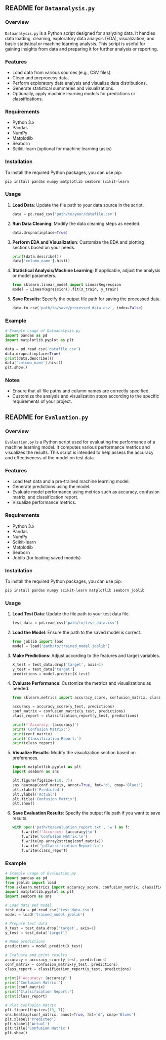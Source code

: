 ## README for `Dataanalysis.py`

### Overview

`Dataanalysis.py` is a Python script designed for analyzing data. It handles data loading, cleaning, exploratory data analysis (EDA), visualization, and basic statistical or machine learning analysis. This script is useful for gaining insights from data and preparing it for further analysis or reporting.

### Features

- Load data from various sources (e.g., CSV files).
- Clean and preprocess data.
- Perform exploratory data analysis and visualize data distributions.
- Generate statistical summaries and visualizations.
- Optionally, apply machine learning models for predictions or classifications.

### Requirements

- Python 3.x
- Pandas
- NumPy
- Matplotlib
- Seaborn
- Scikit-learn (optional for machine learning tasks)

### Installation

To install the required Python packages, you can use pip:

```bash
pip install pandas numpy matplotlib seaborn scikit-learn
```

### Usage

1. **Load Data**: Update the file path to your data source in the script.

   ```python
   data = pd.read_csv('path/to/your/datafile.csv')
   ```

2. **Run Data Cleaning**: Modify the data cleaning steps as needed.

   ```python
   data.dropna(inplace=True)
   ```

3. **Perform EDA and Visualization**: Customize the EDA and plotting sections based on your needs.

   ```python
   print(data.describe())
   data['column_name'].hist()
   ```

4. **Statistical Analysis/Machine Learning**: If applicable, adjust the analysis or model parameters.

   ```python
   from sklearn.linear_model import LinearRegression
   model = LinearRegression().fit(X_train, y_train)
   ```

5. **Save Results**: Specify the output file path for saving the processed data.

   ```python
   data.to_csv('path/to/save/processed_data.csv', index=False)
   ```

### Example

```python
# Example usage of Dataanalysis.py
import pandas as pd
import matplotlib.pyplot as plt

data = pd.read_csv('datafile.csv')
data.dropna(inplace=True)
print(data.describe())
data['column_name'].hist()
plt.show()
```

### Notes

- Ensure that all file paths and column names are correctly specified.
- Customize the analysis and visualization steps according to the specific requirements of your project.


## README for `Evaluation.py` 

### Overview

`Evaluation.py` is a Python script used for evaluating the performance of a machine learning model. It computes various performance metrics and visualizes the results. This script is intended to help assess the accuracy and effectiveness of the model on test data.

### Features

- Load test data and a pre-trained machine learning model.
- Generate predictions using the model.
- Evaluate model performance using metrics such as accuracy, confusion matrix, and classification report.
- Visualize performance metrics.

### Requirements

- Python 3.x
- Pandas
- NumPy
- Scikit-learn
- Matplotlib
- Seaborn
- Joblib (for loading saved models)

### Installation

To install the required Python packages, you can use pip:

```bash
pip install pandas numpy scikit-learn matplotlib seaborn joblib
```

### Usage

1. **Load Test Data**: Update the file path to your test data file.

   ```python
   test_data = pd.read_csv('path/to/test_data.csv')
   ```

2. **Load the Model**: Ensure the path to the saved model is correct.

   ```python
   from joblib import load
   model = load('path/to/trained_model.joblib')
   ```

3. **Make Predictions**: Adjust according to the features and target variables.

   ```python
   X_test = test_data.drop('target', axis=1)
   y_test = test_data['target']
   predictions = model.predict(X_test)
   ```

4. **Evaluate Performance**: Customize the metrics and visualizations as needed.

   ```python
   from sklearn.metrics import accuracy_score, confusion_matrix, classification_report

   accuracy = accuracy_score(y_test, predictions)
   conf_matrix = confusion_matrix(y_test, predictions)
   class_report = classification_report(y_test, predictions)
   
   print(f'Accuracy: {accuracy}')
   print('Confusion Matrix:')
   print(conf_matrix)
   print('Classification Report:')
   print(class_report)
   ```

5. **Visualize Results**: Modify the visualization section based on preferences.

   ```python
   import matplotlib.pyplot as plt
   import seaborn as sns

   plt.figure(figsize=(10, 7))
   sns.heatmap(conf_matrix, annot=True, fmt='d', cmap='Blues')
   plt.xlabel('Predicted')
   plt.ylabel('Actual')
   plt.title('Confusion Matrix')
   plt.show()
   ```

6. **Save Evaluation Results**: Specify the output file path if you want to save results.

   ```python
   with open('path/to/evaluation_report.txt', 'w') as f:
       f.write(f'Accuracy: {accuracy}\n')
       f.write('Confusion Matrix:\n')
       f.write(np.array2string(conf_matrix))
       f.write('\nClassification Report:\n')
       f.write(class_report)
   ```

### Example

```python
# Example usage of Evaluation.py
import pandas as pd
from joblib import load
from sklearn.metrics import accuracy_score, confusion_matrix, classification_report
import matplotlib.pyplot as plt
import seaborn as sns

# Load data and model
test_data = pd.read_csv('test_data.csv')
model = load('trained_model.joblib')

# Prepare test data
X_test = test_data.drop('target', axis=1)
y_test = test_data['target']

# Make predictions
predictions = model.predict(X_test)

# Evaluate and print results
accuracy = accuracy_score(y_test, predictions)
conf_matrix = confusion_matrix(y_test, predictions)
class_report = classification_report(y_test, predictions)

print(f'Accuracy: {accuracy}')
print('Confusion Matrix:')
print(conf_matrix)
print('Classification Report:')
print(class_report)

# Plot confusion matrix
plt.figure(figsize=(10, 7))
sns.heatmap(conf_matrix, annot=True, fmt='d', cmap='Blues')
plt.xlabel('Predicted')
plt.ylabel('Actual')
plt.title('Confusion Matrix')
plt.show()
```
